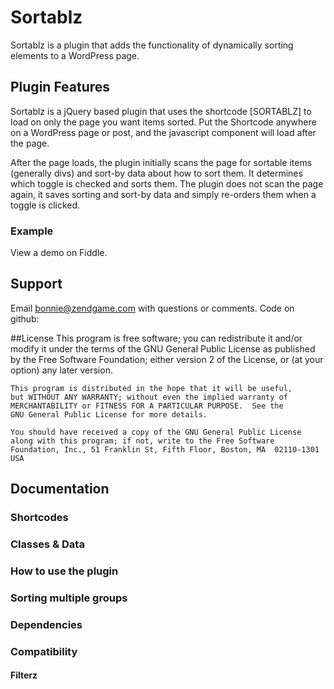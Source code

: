 # Sortablz

Sortablz is a plugin that adds the functionality of dynamically sorting elements to a WordPress page.

## Plugin Features
Sortablz is a jQuery based plugin that uses the shortcode [SORTABLZ] to load on only the page you want items sorted. Put the Shortcode anywhere on a WordPress page or post, and the javascript component will load after the page.

After the page loads, the plugin initially scans the page for sortable items (generally divs) and sort-by data about how to sort them. It determines which toggle is checked and sorts them. The plugin does not scan the page again, it saves sorting and sort-by data and simply re-orders them when a toggle is clicked. 

### Example
View a demo on Fiddle.

## Support
Email bonnie@zendgame.com with questions or comments.
Code on github: 

##License
    This program is free software; you can redistribute it and/or modify
    it under the terms of the GNU General Public License as published by
    the Free Software Foundation; either version 2 of the License, or
    (at your option) any later version.
	
    This program is distributed in the hope that it will be useful,
    but WITHOUT ANY WARRANTY; without even the implied warranty of
    MERCHANTABILITY or FITNESS FOR A PARTICULAR PURPOSE.  See the
    GNU General Public License for more details.

    You should have received a copy of the GNU General Public License
    along with this program; if not, write to the Free Software
    Foundation, Inc., 51 Franklin St, Fifth Floor, Boston, MA  02110-1301  USA

## Documentation

### Shortcodes

### Classes & Data

### How to use the plugin

### Sorting multiple groups

### Dependencies

### Compatibility 

#### Filterz

